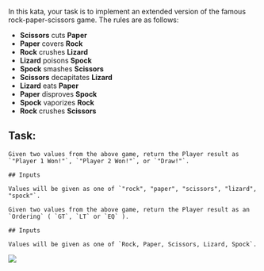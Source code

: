 In this kata, your task is to implement an extended version of the famous rock-paper-scissors game. The rules are as follows:

* **Scissors** cuts **Paper**
* **Paper** covers **Rock**
* **Rock** crushes **Lizard**
* **Lizard** poisons **Spock**
* **Spock** smashes **Scissors**
* **Scissors** decapitates **Lizard**
* **Lizard** eats **Paper**
* **Paper** disproves **Spock**
* **Spock** vaporizes **Rock**
* **Rock** crushes **Scissors**

## Task:

~~~if-not:haskell,csharp
Given two values from the above game, return the Player result as `"Player 1 Won!"`, `"Player 2 Won!"`, or `"Draw!"`.

## Inputs

Values will be given as one of `"rock", "paper", "scissors", "lizard", "spock"`.
~~~

~~~if:haskell,csharp
Given two values from the above game, return the Player result as an `Ordering` ( `GT`, `LT` or `EQ` ).

## Inputs

Values will be given as one of `Rock, Paper, Scissors, Lizard, Spock`.
~~~


![](https://i.imgur.com/BWDszrL.jpg)
